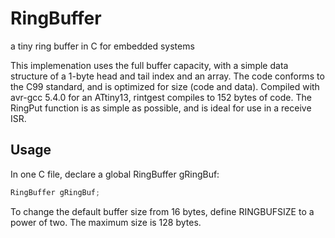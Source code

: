 # RingBuffer
a tiny ring buffer in C for embedded systems

This implemenation uses the full buffer capacity, with a simple data structure of a 1-byte head and tail index and an array.  The code conforms to the C99 standard, and is optimized for size (code and data). Compiled with avr-gcc 5.4.0 for an ATtiny13, rintgest compiles to 152 bytes of code.  The RingPut function is as simple as possible, and is ideal for use in a receive ISR.

## Usage
In one C file, declare a global RingBuffer gRingBuf:
```c
RingBuffer gRingBuf;
```
To change the default buffer size from 16 bytes, define RINGBUFSIZE to a power of two.  The maximum size is 128 bytes.
